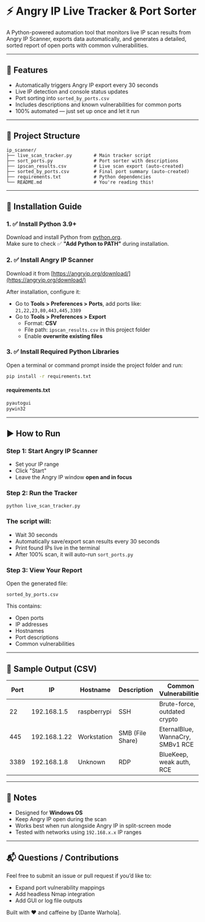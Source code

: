 # ⚡ Angry IP Live Tracker & Port Sorter

A Python-powered automation tool that monitors live IP scan results from Angry IP Scanner, exports data automatically, and generates a detailed, sorted report of open ports with common vulnerabilities.

---

## 🚀 Features

- Automatically triggers Angry IP export every 30 seconds
- Live IP detection and console status updates
- Port sorting into `sorted_by_ports.csv`
- Includes descriptions and known vulnerabilities for common ports
- 100% automated — just set up once and let it run

---

## 📁 Project Structure

```
ip_scanner/
├── live_scan_tracker.py        # Main tracker script
├── sort_ports.py               # Port sorter with descriptions
├── ipscan_results.csv          # Live scan export (auto-created)
├── sorted_by_ports.csv         # Final port summary (auto-created)
├── requirements.txt            # Python dependencies
└── README.md                   # You're reading this!
```

---

## 💾 Installation Guide

### 1. ✅ Install Python 3.9+
Download and install Python from [python.org](https://www.python.org/downloads/).  
Make sure to check ✅ **"Add Python to PATH"** during installation.

### 2. ✅ Install Angry IP Scanner
Download it from [https://angryip.org/download/](https://angryip.org/download/)

After installation, configure it:
- Go to **Tools > Preferences > Ports**, add ports like: `21,22,23,80,443,445,3389`
- Go to **Tools > Preferences > Export**
  - Format: **CSV**
  - File path: `ipscan_results.csv` in this project folder
  - Enable **overwrite existing files**

### 3. ✅ Install Required Python Libraries

Open a terminal or command prompt inside the project folder and run:

```bash
pip install -r requirements.txt
```

#### requirements.txt
```txt
pyautogui
pywin32
```

---

## ▶️ How to Run

### Step 1: Start Angry IP Scanner
- Set your IP range
- Click "Start"
- Leave the Angry IP window **open and in focus**

### Step 2: Run the Tracker

```bash
python live_scan_tracker.py
```

### The script will:
- Wait 30 seconds
- Automatically save/export scan results every 30 seconds
- Print found IPs live in the terminal
- After 100% scan, it will auto-run `sort_ports.py`

### Step 3: View Your Report
Open the generated file:

```
sorted_by_ports.csv
```

This contains:

- Open ports
- IP addresses
- Hostnames
- Port descriptions
- Common vulnerabilities

---

## 🔐 Sample Output (CSV)

| Port | IP           | Hostname      | Description       | Common Vulnerabilities                     |
|------|--------------|---------------|-------------------|---------------------------------------------|
| 22   | 192.168.1.5  | raspberrypi   | SSH               | Brute-force, outdated crypto               |
| 445  | 192.168.1.22 | Workstation   | SMB (File Share)  | EternalBlue, WannaCry, SMBv1 RCE           |
| 3389 | 192.168.1.8  | Unknown       | RDP               | BlueKeep, weak auth, RCE                   |

---

## 🧠 Notes

- Designed for **Windows OS**
- Keep Angry IP open during the scan
- Works best when run alongside Angry IP in split-screen mode
- Tested with networks using `192.168.x.x` IP ranges

---

## 📬 Questions / Contributions

Feel free to submit an issue or pull request if you’d like to:
- Expand port vulnerability mappings
- Add headless Nmap integration
- Add GUI or log file outputs

Built with ❤️ and caffeine by [Dante Warhola].
